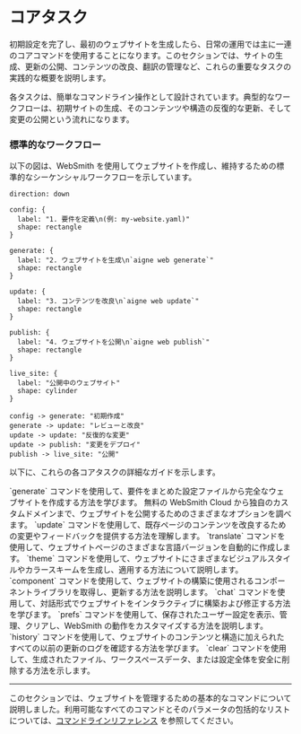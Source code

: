 # コアタスク

初期設定を完了し、最初のウェブサイトを生成したら、日常の運用では主に一連のコアコマンドを使用することになります。このセクションでは、サイトの生成、更新の公開、コンテンツの改良、翻訳の管理など、これらの重要なタスクの実践的な概要を説明します。

各タスクは、簡単なコマンドライン操作として設計されています。典型的なワークフローは、初期サイトの生成、そのコンテンツや構造の反復的な更新、そして変更の公開という流れになります。

### 標準的なワークフロー

以下の図は、WebSmith を使用してウェブサイトを作成し、維持するための標準的なシーケンシャルワークフローを示しています。

```d2
direction: down

config: {
  label: "1. 要件を定義\n(例: my-website.yaml)"
  shape: rectangle
}

generate: {
  label: "2. ウェブサイトを生成\n`aigne web generate`"
  shape: rectangle
}

update: {
  label: "3. コンテンツを改良\n`aigne web update`"
  shape: rectangle
}

publish: {
  label: "4. ウェブサイトを公開\n`aigne web publish`"
  shape: rectangle
}

live_site: {
  label: "公開中のウェブサイト"
  shape: cylinder
}

config -> generate: "初期作成"
generate -> update: "レビューと改良"
update -> update: "反復的な変更"
update -> publish: "変更をデプロイ"
publish -> live_site: "公開"
```

以下に、これらの各コアタスクの詳細なガイドを示します。

<x-cards data-columns="2">
  <x-card data-title="ウェブサイトの生成" data-icon="lucide:bot" data-href="/core-tasks/generating-a-website">
    `generate` コマンドを使用して、要件をまとめた設定ファイルから完全なウェブサイトを作成する方法を学びます。
  </x-card>
  <x-card data-title="ウェブサイトの公開" data-icon="lucide:upload-cloud" data-href="/core-tasks/publishing-your-website">
    無料の WebSmith Cloud から独自のカスタムドメインまで、ウェブサイトを公開するためのさまざまなオプションを調べます。
  </x-card>
  <x-card data-title="ウェブサイトコンテンツの更新" data-icon="lucide:file-pen-line" data-href="/core-tasks/updating-website-content">
    `update` コマンドを使用して、既存ページのコンテンツを改良するための変更やフィードバックを提供する方法を理解します。
  </x-card>
  <x-card data-title="コンテンツの翻訳" data-icon="lucide:languages" data-href="/core-tasks/translating-your-content">
    `translate` コマンドを使用して、ウェブサイトページのさまざまな言語バージョンを自動的に作成します。
  </x-card>
  <x-card data-title="テーマの管理" data-icon="lucide:palette" data-href="/core-tasks/managing-themes">
    `theme` コマンドを使用して、ウェブサイトにさまざまなビジュアルスタイルやカラースキームを生成し、適用する方法について説明します。
  </x-card>
  <x-card data-title="コンポーネントの管理" data-icon="lucide:cubes" data-href="/core-tasks/managing-components">
    `component` コマンドを使用して、ウェブサイトの構築に使用されるコンポーネントライブラリを取得し、更新する方法を説明します。
  </x-card>
  <x-card data-title="インタラクティブチャットの使用" data-icon="lucide:message-square-plus" data-href="/core-tasks/using-the-interactive-chat">
    `chat` コマンドを使用して、対話形式でウェブサイトをインタラクティブに構築および修正する方法を学びます。
  </x-card>
  <x-card data-title="設定の管理" data-icon="lucide:settings-2" data-href="/core-tasks/managing-preferences">
    `prefs` コマンドを使用して、保存されたユーザー設定を表示、管理、クリアし、WebSmith の動作をカスタマイズする方法を説明します。
  </x-card>
  <x-card data-title="更新履歴の表示" data-icon="lucide:history" data-href="/core-tasks/viewing-update-history">
    `history` コマンドを使用して、ウェブサイトのコンテンツと構造に加えられたすべての以前の更新のログを確認する方法を学びます。
  </x-card>
  <x-card data-title="ワークスペースとデータのクリア" data-icon="lucide:trash-2" data-href="/core-tasks/clearing-generated-content">
    `clear` コマンドを使用して、生成されたファイル、ワークスペースデータ、または設定全体を安全に削除する方法を示します。
  </x-card>
</x-cards>

---

このセクションでは、ウェブサイトを管理するための基本的なコマンドについて説明しました。利用可能なすべてのコマンドとそのパラメータの包括的なリストについては、[コマンドラインリファレンス](./reference-command-line-reference.md) を参照してください。